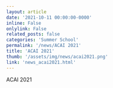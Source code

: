 ```yaml
---
layout: article
date: '2021-10-11 00:00:00-0000'
inline: False
onlylink: False
related_posts: false
categories: 'Summer School'
permalink: '/news/ACAI 2021'
title: 'ACAI 2021'
thumb: '/assets/img/news/acai2021.png'
link: 'news_acai2021.html'
---
```

ACAI 2021
